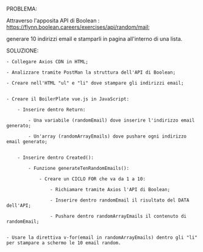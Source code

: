 PROBLEMA:

Attraverso l'apposita API di Boolean : https://flynn.boolean.careers/exercises/api/random/mail;

generare 10 indirizzi email e stamparli in pagina all'interno di una lista.


SOLUZIONE:

    - Collegare Axios CDN in HTML;

    - Analizzare tramite PostMan la struttura dell'API di Boolean;

    - Creare nell'HTML "ul" e "li" dove stampare gli indirizzi email;


    - Creare il BoilerPlate vue.js in JavaScript:

        - Inserire dentro Return:

            - Una variabile (randomEmail) dove inserire l'indirizzo email generato;

            - Un'array (randomArrayEmails) dove pushare ogni indirizzo email generato;


        - Inserire dentro Created():

            - Funzione generateTenRandomEmails():

                - Creare un CICLO FOR che va da 1 a 10:

                    - Richiamare tramite Axios l'API di Boolean;

                    - Inserire dentro randomEmail il risultato del DATA dell'API;

                    - Pushare dentro randomArrayEmails il contenuto di randomEmail;


    - Usare la direttiva v-for(email in randomArrayEmails) dentro gli "li" per stampare a schermo le 10 email random.

